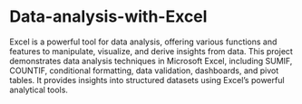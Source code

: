 # Data-analysis-with-Excel
Excel is a powerful tool for data analysis, offering various functions and features to manipulate, visualize, and derive insights from data.
This project demonstrates data analysis techniques in Microsoft Excel, including SUMIF, COUNTIF, conditional formatting, data validation, dashboards, and pivot tables.
It provides insights into structured datasets using Excel’s powerful analytical tools.
